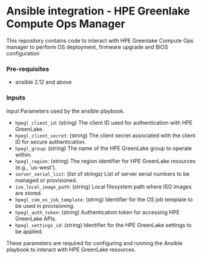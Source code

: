 # Ansible integration - HPE Greenlake Compute Ops Manager 

This repository contains code to interact with HPE Greenlake Compute Ops manager to perform OS deployment, firmware upgrade and BIOS configuration

### Pre-requisites

- ansible 2.12 and above

### Inputs

Input Parameters used by the ansible playbook.

- `hpegl_client_id`: (string) The client ID used for authentication with HPE GreenLake.
- `hpegl_client_secret`: (string) The client secret associated with the client ID for secure authentication.
- `hpegl_group`: (string) The name of the HPE GreenLake group to operate within.
- `hpegl_region`: (string) The region identifier for HPE GreenLake resources (e.g., 'us-west').
- `server_serial_list`: (list of strings) List of server serial numbers to be managed or provisioned.
- `iso_local_image_path`: (string) Local filesystem path where ISO images are stored.
- `hpegl_com_os_job_template`: (string) Identifier for the OS job template to be used in provisioning.
- `hpegl_auth_token`: (string) Authentication token for accessing HPE GreenLake APIs.
- `hpegl_settings_id`: (string) Identifier for the HPE GreenLake settings to be applied.

These parameters are required for configuring and running the Ansible playbook to interact with HPE GreenLake resources.
